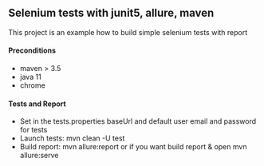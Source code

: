 ## Selenium tests with junit5, allure, maven
This project is an example how to build simple selenium tests with report
#### Preconditions
* maven > 3.5
* java 11
* chrome
#### Tests and Report
* Set in the tests.properties baseUrl and default user email and password for tests
* Launch tests: mvn clean -U test
* Build report: mvn allure:report or 
    if you want build report & open mvn allure:serve
